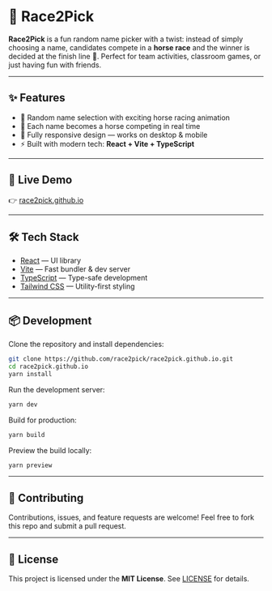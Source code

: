 # 🏇 Race2Pick

**Race2Pick** is a fun random name picker with a twist: instead of simply choosing a name, candidates compete in a **horse race** and the winner is decided at the finish line 🎉.
Perfect for team activities, classroom games, or just having fun with friends.

---

## ✨ Features

* 🎲 Random name selection with exciting horse racing animation
* 🐎 Each name becomes a horse competing in real time
* 📱 Fully responsive design — works on desktop & mobile
* ⚡ Built with modern tech: **React + Vite + TypeScript**

---

## 🚀 Live Demo

👉 [race2pick.github.io](https://race2pick.github.io/)

---

## 🛠️ Tech Stack

* [React](https://react.dev/) — UI library
* [Vite](https://vitejs.dev/) — Fast bundler & dev server
* [TypeScript](https://www.typescriptlang.org/) — Type-safe development
* [Tailwind CSS](https://tailwindcss.com/) — Utility-first styling

---

## 📦 Development

Clone the repository and install dependencies:

```bash
git clone https://github.com/race2pick/race2pick.github.io.git
cd race2pick.github.io
yarn install
```

Run the development server:

```bash
yarn dev
```

Build for production:

```bash
yarn build
```

Preview the build locally:

```bash
yarn preview
```

---

## 🤝 Contributing

Contributions, issues, and feature requests are welcome!
Feel free to fork this repo and submit a pull request.

---

## 📄 License

This project is licensed under the **MIT License**.
See [LICENSE](LICENSE) for details.
